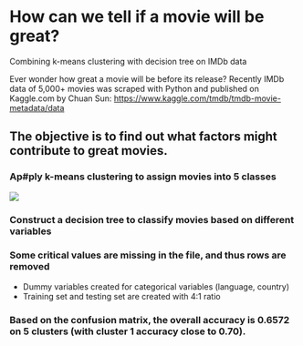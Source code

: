 # How can we tell if a movie will be great?
Combining k-means clustering with decision tree on IMDb data

Ever wonder how great a movie will be before its release? Recently IMDb data of 5,000+ movies was scraped with Python and published on Kaggle.com by Chuan Sun: https://www.kaggle.com/tmdb/tmdb-movie-metadata/data

## The objective is to find out what factors might contribute to great movies.

### Ap#ply k-means clustering to assign movies into 5 classes
<img src="https://drive.google.com/file/d/19MVk6gY89851kefOk2PUPPyC5kdK1WWv/view?usp=sharing" />

### Construct a decision tree to classify movies based on different variables

### Some critical values are missing in the file, and thus rows are removed

- Dummy variables created for categorical variables (language, country)
- Training set and testing set are created with 4:1 ratio

### Based on the confusion matrix, the overall accuracy is 0.6572 on 5 clusters (with cluster 1 accuracy close to 0.70).
